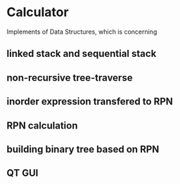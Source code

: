 # Calculator
Implements of Data Structures, which is concerning
## linked stack and sequential stack
## non-recursive tree-traverse
## inorder expression transfered to RPN
## RPN calculation
## building binary tree based on RPN
## QT GUI
